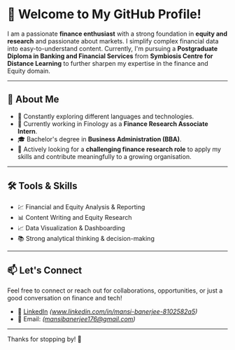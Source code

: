 # 👋 Welcome to My GitHub Profile!

I am a passionate **finance enthusiast** with a strong foundation in **equity and research** and passionate about markets. I simplify complex financial data into easy-to-understand content. Currently, I'm pursuing a **Postgraduate Diploma in Banking and Financial Services** from **Symbiosis Centre for Distance Learning** to further sharpen my expertise in the finance and Equity domain.



---

## 🧐 About Me

- 🌱 Constantly exploring different languages and technologies.
- 🔭 Currently working in Finology as a **Finance Research Associate Intern**.
- 🎓 Bachelor's degree in **Business Administration (BBA)**.
- 💼 Actively looking for a **challenging finance research role** to apply my skills and contribute meaningfully to a growing organisation.

---

## 🛠️ Tools & Skills

- 💹 Financial and Equity Analysis & Reporting  
- 📊 Content Writing and Equity Research
- 📈 Data Visualization & Dashboarding  
- 📚 Strong analytical thinking & decision-making  

---

## 📫 Let's Connect

Feel free to connect or reach out for collaborations, opportunities, or just a good conversation on finance and tech!

- 🔗 [LinkedIn](#) *(www.linkedin.com/in/mansi-banerjee-8102582a5)*
- 📧 Email: *(mansibanerjee176@gmail.com)*

---

Thanks for stopping by! 🚀
